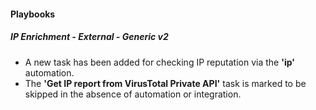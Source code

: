 
#### Playbooks
##### IP Enrichment - External - Generic v2
- A new task has been added for checking IP reputation via the **'ip'** automation.
- The **'Get IP report from VirusTotal Private API'** task is marked to be skipped in the absence of automation or integration.
